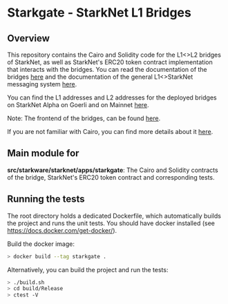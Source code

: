 # Starkgate - StarkNet L1 Bridges

## Overview

This repository contains the Cairo and Solidity code for the L1<>L2 bridges of StarkNet,
as well as StarkNet's ERC20 token contract implementation that interacts with the bridges.
You can read the documentation of the bridges [here](https://starknet.io/documentation/starkgate-token-bridge/)
and the documentation of the general L1<>StarkNet messaging system [here](https://starknet.io/documentation/l1-l2-messaging/).

You can find the L1 addresses and L2 addresses for the deployed bridges on StarkNet Alpha on Goerli and on Mainnet [here](https://github.com/starkware-libs/starknet-addresses).

Note: The frontend of the bridges, can be found [here](https://github.com/starkware-libs/starkgate-frontend).

If you are not familiar with Cairo, you can find more details about it [here](https://www.cairo-lang.org/).

## Main module for

**src/starkware/starknet/apps/starkgate**:
The Cairo and Solidity contracts of the bridge, StarkNet's ERC20 token contract and corresponding tests.

## Running the tests

The root directory holds a dedicated Dockerfile, which automatically builds the project and runs
the unit tests.
You should have docker installed (see https://docs.docker.com/get-docker/).

Build the docker image:

```bash
> docker build --tag starkgate .
```

Alternatively, you can build the project and run the tests:
```bash
> ./build.sh
> cd build/Release
> ctest -V
```
